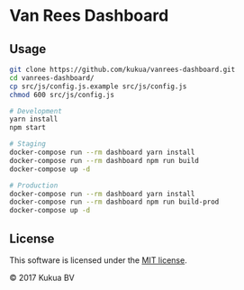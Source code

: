 # Van Rees Dashboard

## Usage

```bash
git clone https://github.com/kukua/vanrees-dashboard.git
cd vanrees-dashboard/
cp src/js/config.js.example src/js/config.js
chmod 600 src/js/config.js

# Development
yarn install
npm start

# Staging
docker-compose run --rm dashboard yarn install
docker-compose run --rm dashboard npm run build
docker-compose up -d

# Production
docker-compose run --rm dashboard yarn install
docker-compose run --rm dashboard npm run build-prod
docker-compose up -d
```

## License

This software is licensed under the [MIT license](https://github.com/vanrees-kukua/dashboard/blob/master/LICENSE).

© 2017 Kukua BV
